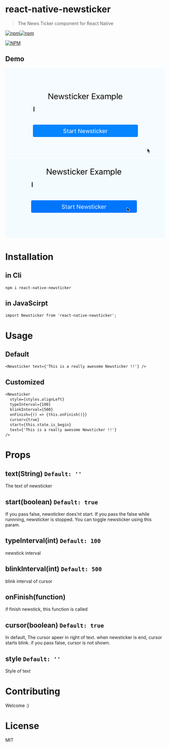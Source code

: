 react-native-newsticker
==
> The News Ticker component for React Native

[![npm](https://img.shields.io/npm/v/react-native-newsticker.svg)]()[![npm](https://img.shields.io/npm/l/react-native-newsticker.svg)]()

[![NPM](https://nodei.co/npm/react-native-newsticker.png?downloads=true&downloadRank=true&stars=true)](https://nodei.co/npm/react-native-newsticker/)

Demo
---
![Demo](./doc/demo.gif)![Demo](./doc/demo_stop.gif)




Installation
==

in Cli
---
```
npm i react-native-newsticker
```

in JavaScirpt
---
```
import Newsticker from 'react-native-newsticker';
```


Usage
===

Default
---
```
<Newsticker text={'This is a really awesome Newsticker !!'} />
```

Customized
---
```
<Newsticker
  style={styles.alignLeft}
  typeInterval={100}
  blinkInterval={500}
  onFinish={() => {this.onFinish()}}
  cursor={true}
  start={this.state.is_begin}
  text={'This is a really awesome Newsticker !!'}
/>
```


Props
===

text(String) `Default: ''`
---
The text of newsticker

start(boolean) `Default: true`
---
If you pass false, newsticker does’nt start. If you pass the false while runnning, newsticker is stopped. You can toggle newsticker using this param.

typeInterval(int) `Default: 100`
---
newstick interval

blinkInterval(int) `Default: 500`
---
blink interval of cursor

onFinish(function)
---
if finish newstick, this function is called

cursor(boolean) `Default: true`
---
In default, The cursor apeer in right of text. when newsticker is end, cursor starts blink.
if you pass false, cursor is not shown.

style `Default: ''`
---
Style of text


Contributing
==
Welcome :)


License
==
MIT

